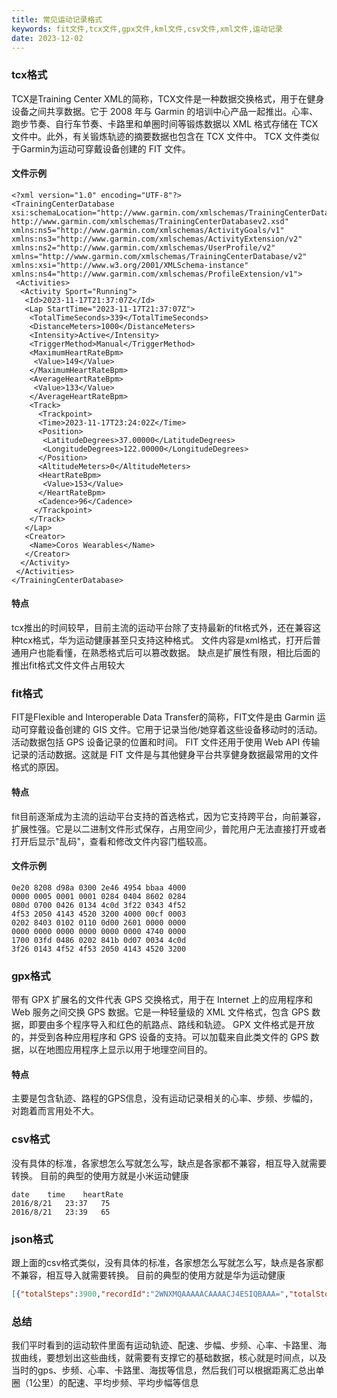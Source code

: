 ```yaml
---
title: 常见运动记录格式
keywords: fit文件,tcx文件,gpx文件,kml文件,csv文件,xml文件,运动记录
date: 2023-12-02
---
```

### tcx格式
TCX是Training Center XML的简称，TCX文件是一种数据交换格式，用于在健身设备之间共享数据。它于 2008 年与 Garmin 的培训中心产品一起推出。心率、跑步节奏、自行车节奏、卡路里和单圈时间等锻炼数据以 XML 格式存储在 TCX 文件中。此外，有关锻炼轨迹的摘要数据也包含在 TCX 文件中。 TCX 文件类似于Garmin为运动可穿戴设备创建的 FIT 文件。

#### 文件示例
```
<?xml version="1.0" encoding="UTF-8"?>
<TrainingCenterDatabase xsi:schemaLocation="http://www.garmin.com/xmlschemas/TrainingCenterDatabase/v2 http://www.garmin.com/xmlschemas/TrainingCenterDatabasev2.xsd" xmlns:ns5="http://www.garmin.com/xmlschemas/ActivityGoals/v1" xmlns:ns3="http://www.garmin.com/xmlschemas/ActivityExtension/v2" xmlns:ns2="http://www.garmin.com/xmlschemas/UserProfile/v2" xmlns="http://www.garmin.com/xmlschemas/TrainingCenterDatabase/v2" xmlns:xsi="http://www.w3.org/2001/XMLSchema-instance" xmlns:ns4="http://www.garmin.com/xmlschemas/ProfileExtension/v1">
 <Activities>
  <Activity Sport="Running">
   <Id>2023-11-17T21:37:07Z</Id>
   <Lap StartTime="2023-11-17T21:37:07Z">
    <TotalTimeSeconds>339</TotalTimeSeconds>
    <DistanceMeters>1000</DistanceMeters>
    <Intensity>Active</Intensity>
    <TriggerMethod>Manual</TriggerMethod>
    <MaximumHeartRateBpm>
     <Value>149</Value>
    </MaximumHeartRateBpm>
    <AverageHeartRateBpm>
     <Value>133</Value>
    </AverageHeartRateBpm>
    <Track>
      <Trackpoint>
      <Time>2023-11-17T23:24:02Z</Time>
      <Position>
       <LatitudeDegrees>37.00000</LatitudeDegrees>
       <LongitudeDegrees>122.00000</LongitudeDegrees>
      </Position>
      <AltitudeMeters>0</AltitudeMeters>
      <HeartRateBpm>
       <Value>153</Value>
      </HeartRateBpm>
      <Cadence>96</Cadence>
     </Trackpoint>
    </Track>
   </Lap>
   <Creator>
    <Name>Coros Wearables</Name>
   </Creator>
  </Activity>
 </Activities>
</TrainingCenterDatabase>
```
#### 特点
tcx推出的时间较早，目前主流的运动平台除了支持最新的fit格式外，还在兼容这种tcx格式，华为运动健康甚至只支持这种格式。
文件内容是xml格式，打开后普通用户也能看懂，在熟悉格式后可以篡改数据。
缺点是扩展性有限，相比后面的推出fit格式文件文件占用较大

### fit格式
FIT是Flexible and Interoperable Data Transfer的简称，FIT文件是由 Garmin 运动可穿戴设备创建的 GIS 文件。它用于记录当他/她穿着这些设备移动时的活动。活动数据包括 GPS 设备记录的位置和时间。 FIT 文件还用于使用 Web API 传输记录的活动数据。这就是 FIT 文件是与其他健身平台共享健身数据最常用的文件格式的原因。

#### 特点
fit目前逐渐成为主流的运动平台支持的首选格式，因为它支持跨平台，向前兼容，扩展性强。它是以二进制文件形式保存，占用空间少，普陀用户无法直接打开或者打开后显示"乱码"，查看和修改文件内容门槛较高。


#### 文件示例
```
0e20 8208 d98a 0300 2e46 4954 bbaa 4000
0000 0005 0001 0001 0284 0404 8602 0284
080d 0700 0426 0134 4c0d 3f22 0343 4f52
4f53 2050 4143 4520 3200 4000 00cf 0003
0202 8403 0102 0110 0d00 2601 0000 0000
0000 0000 0000 0000 0000 0000 4740 0000
1700 03fd 0486 0202 841b 0d07 0034 4c0d
3f26 0143 4f52 4f53 2050 4143 4520 3200
```

### gpx格式
带有 GPX 扩展名的文件代表 GPS 交换格式，用于在 Internet 上的应用程序和 Web 服务之间交换 GPS 数据。它是一种轻量级的 XML 文件格式，包含 GPS 数据，即要由多个程序导入和红色的航路点、路线和轨迹。 GPX 文件格式是开放的，并受到各种应用程序和 GPS 设备的支持。可以加载来自此类文件的 GPS 数据，以在地图应用程序上显示以用于地理空间目的。

#### 特点
主要是包含轨迹、路程的GPS信息，没有运动记录相关的心率、步频、步幅的，对跑着而言用处不大。

### csv格式
没有具体的标准，各家想怎么写就怎么写，缺点是各家都不兼容，相互导入就需要转换。
目前的典型的使用方就是小米运动健康

```
date	time	heartRate
2016/8/21	23:37	75
2016/8/21	23:39	65
```

### json格式
跟上面的csv格式类似，没有具体的标准，各家想怎么写就怎么写，缺点是各家都不兼容，相互导入就需要转换。
目前的典型的使用方就是华为运动健康

```json
[{"totalSteps":3900,"recordId":"2WNXMQAAAAACAAAACJ4ESIQBAAA=","totalStoreys":0,"dataId":0,"appType":1,"vendor":"ios","partTimeMap":{"2.0":802.0,"3.0":1194.0,"1.0":406.0},"abnormalTrack":0,"realStoreys":0,"startTime":1667655573000,"attribute":"HW_EXT_TRACK_DETAIL@istp=lbs;k=0;lat=23.729742;lon=106.919210;alt=110.807605;t=1667655574000;\ntp=lbs;k=1;lat=23.729826;lon=106.919168;alt=110.885326;t=1667655578000;\ntp=lbs;k=2;lat=23.729916;lon=106.919086;alt=111.271100;t=1667655583000;\ntp=lbs;k=3;lat=23.729997;lon=106.919025;alt=111.568069;t=1667655586000;\ntp=lbs;k=4;lat=23.730094;lon=106.919016;alt=111.491731;t=1667655590000;\ntp=lbs;k=5;lat=23.730144;lon=106.919111;alt=111.423571;t=1667655594000;\ntp=lbs;k=6;lat=23.730182;lon=106.919219;alt=111.451134;t=1667655597000;\ntp=lbs;k=7;lat=23.730263;lon=106.919321;alt=111.410306;t=1667655600000;\ntp=lbs;k=8;lat=23.730327;lon=106.919397;alt=111.247796;t=1667655603000;\ntp=lbs;k=9;lat=23.730387;lon=106.919504;alt=110.863578;t=1667655608000;\ntp=lbs;k=10;lat=23.730443;lon=106.919601;alt=110.677737;"}]
```

### 总结
我们平时看到的运动软件里面有运动轨迹、配速、步幅、步频、心率、卡路里、海拔曲线，要想划出这些曲线，就需要有支撑它的基础数据，核心就是时间点，以及当时的gps、步频、心率、卡路里、海拔等信息，然后我们可以根据距离汇总出单圈（1公里）的配速、平均步频、平均步幅等信息

